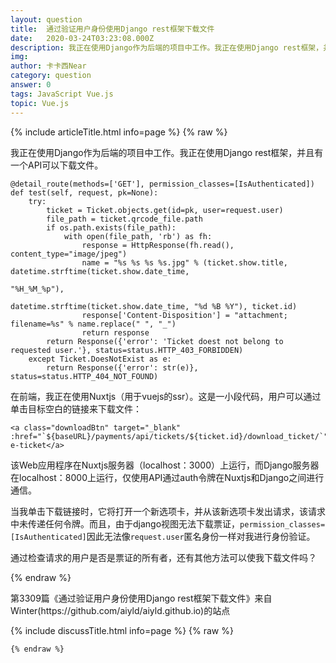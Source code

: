 ```yaml
---
layout: question
title:  通过验证用户身份使用Django rest框架下载文件
date:   2020-03-24T03:23:08.000Z
description: 我正在使用Django作为后端的项目中工作。我正在使用Django rest框架，并且有一个API可以下载文件。\`detail_route(metho...
img: 
author: 卡卡西Near
category: question
answer: 0
tags: JavaScript Vue.js
topic: Vue.js
---
```

<div class="article-root">
  <div class="article">
    {% include articleTitle.html info=page %}
    {% raw %}
    <div class="article-content"><p><font style="vertical-align: inherit;"><font style="vertical-align: inherit;">我正在使用Django作为后端的项目中工作。</font><font style="vertical-align: inherit;">我正在使用Django rest框架，并且有一个API可以下载文件。</font></font></p>

<pre><code>@detail_route(methods=['GET'], permission_classes=[IsAuthenticated])<font></font>
def test(self, request, pk=None):<font></font>
    try:<font></font>
        ticket = Ticket.objects.get(id=pk, user=request.user)<font></font>
        file_path = ticket.qrcode_file.path<font></font>
        if os.path.exists(file_path):<font></font>
            with open(file_path, 'rb') as fh:<font></font>
                response = HttpResponse(fh.read(), content_type="image/jpeg")<font></font>
                name = "%s %s %s %s.jpg" % (ticket.show.title, datetime.strftime(ticket.show.date_time,<font></font>
                                                                                       "%H_%M_%p"),<font></font>
                                            datetime.strftime(ticket.show.date_time, "%d %B %Y"), ticket.id)<font></font>
                response['Content-Disposition'] = "attachment; filename=%s" % name.replace(" ", "_")<font></font>
                return response<font></font>
        return Response({'error': 'Ticket doest not belong to requested user.'}, status=status.HTTP_403_FORBIDDEN)<font></font>
    except Ticket.DoesNotExist as e:<font></font>
        return Response({'error': str(e)}, status=status.HTTP_404_NOT_FOUND)<font></font>
</code></pre>

<p><font style="vertical-align: inherit;"><font style="vertical-align: inherit;">在前端，我正在使用Nuxtjs（用于vuejs的ssr）。</font><font style="vertical-align: inherit;">这是一小段代码，用户可以通过单击目标空白的链接来下载文件：</font></font></p>

<pre><code>&lt;a class="downloadBtn" target="_blank" :href="`${baseURL}/payments/api/tickets/${ticket.id}/download_ticket/`"&gt;Download e-ticket&lt;/a&gt;
</code></pre>

<p><font style="vertical-align: inherit;"><font style="vertical-align: inherit;">该Web应用程序在Nuxtjs服务器（localhost：3000）上运行，而Django服务器在localhost：8000上运行，仅使用API​​通过auth令牌在Nuxtjs和Django之间进行通信。 </font></font></p>

<p><font style="vertical-align: inherit;"><font style="vertical-align: inherit;">当我单击下载链接时，它将打开一个新选项卡，并从该新选项卡发出请求，该请求中未传递任何令牌。</font><font style="vertical-align: inherit;">而且，由于django视图无法下载票证，</font></font><code>permission_classes=[IsAuthenticated]</code><font style="vertical-align: inherit;"><font style="vertical-align: inherit;">因此无法像</font></font><code>request.user</code><font style="vertical-align: inherit;"><font style="vertical-align: inherit;">匿名</font><font style="vertical-align: inherit;">身份一样对我进行身份验证</font><font style="vertical-align: inherit;">。</font></font></p>

<p><font style="vertical-align: inherit;"><font style="vertical-align: inherit;">通过检查请求的用户是否是票证的所有者，还有其他方法可以使我下载文件吗？</font></font></p></div>
    {% endraw %}
  </div>
  <p class="winter_mark">第3309篇《通过验证用户身份使用Django rest框架下载文件》来自Winter(https://github.com/aiyld/aiyld.github.io)的站点</p>
  <div class="discuss-wrapper">
    {% include discussTitle.html info=page %}
    {% raw %}
    
    {% endraw %}
  </div>
<div>
